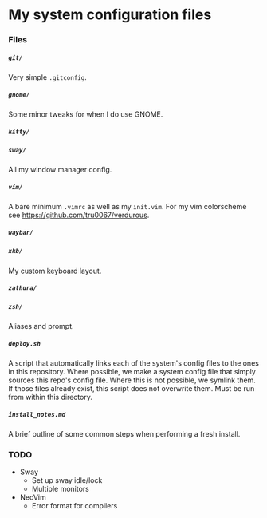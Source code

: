 # My system configuration files

### Files

##### `git/`
Very simple `.gitconfig`.

##### `gnome/`
Some minor tweaks for when I do use GNOME.

##### `kitty/`

##### `sway/`
All my window manager config.

##### `vim/`
A bare minimum `.vimrc` as well as my `init.vim`. For my vim colorscheme see
<https://github.com/tru0067/verdurous>.

##### `waybar/`

##### `xkb/`
My custom keyboard layout.

##### `zathura/`

##### `zsh/`
Aliases and prompt.

##### `deploy.sh`
A script that automatically links each of the system's config files to the ones
in this repository. Where possible, we make a system config file that simply
sources this repo's config file. Where this is not possible, we symlink them. If
those files already exist, this script does not overwrite them. Must be run from
within this directory.

##### `install_notes.md`
A brief outline of some common steps when performing a fresh install.

### TODO
-   Sway
    -   Set up sway idle/lock
    -   Multiple monitors
-   NeoVim
    -   Error format for compilers
